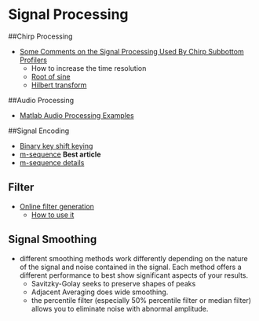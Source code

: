 Signal Processing
===========

##Chirp Processing
- [Some Comments on the Signal Processing Used By Chirp Subbottom Profilers](http://www.ldeo.columbia.edu/res/pi/MB-System/sonarfunction/SubbottomProcessing/subbottomdataprocessing.html)
	- How to increase the time resolution
	- [Root of sine](http://www.physics.miami.edu/~curtright/TheRootsOfSin.pdf) 
	- [Hilbert transform](http://www.physionet.org/physiotools/apdet/apdet-1.0/ht.c)

##Audio Processing
- [Matlab Audio Processing Examples](http://www.ee.columbia.edu/ln/LabROSA/matlab/)


##Signal Encoding

- [Binary key shift keying](http://cnx.org/contents/eed1c63e-9733-4294-9cb6-f27db06efc92@15)
- [m-sequence](http://www.silcom.com/~aludwig/Signal_processing/Maximum_length_sequences.htm) **Best article**
- [m-sequence details](https://cfn.upenn.edu/aguirre/wiki/public:m_sequences)

## Filter
- [Online filter generation](http://www-users.cs.york.ac.uk/~fisher/mkfilter/) 
	- [How to use it](http://stackoverflow.com/questions/664877/i-need-to-implement-a-butterworth-filter-in-c-is-it-easier-get-a-library-with-t)  
	
	
## Signal Smoothing

- different smoothing methods work differently depending on the nature of the signal and noise contained in the signal. Each method offers a different performance to best show significant aspects of your results.
	- Savitzky-Golay seeks to preserve shapes of peaks
	- Adjacent Averaging does wide smoothing.
	- the percentile filter (especially 50% percentile filter or median filter) allows you to eliminate noise with abnormal amplitude.
